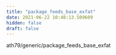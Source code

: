 ```yaml
---
title: "package_feeds_base_exfat"
date: 2021-06-22 10:48:13.509609
hidden: false
draft: false
---
```


ath79/generic/package_feeds_base_exfat

